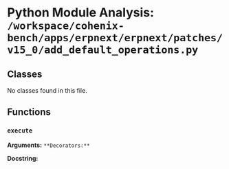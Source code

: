 # Python Module Analysis: `/workspace/cohenix-bench/apps/erpnext/erpnext/patches/v15_0/add_default_operations.py`

## Classes

No classes found in this file.


## Functions

### `execute`
**Arguments:** ``
**Decorators:** ``

**Docstring:**
```

```

